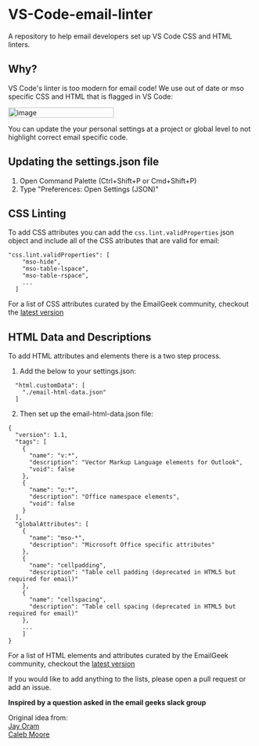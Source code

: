 # VS-Code-email-linter
A repository to help email developers set up VS Code CSS and HTML linters.

## Why?
VS Code's linter is too modern for email code! We use out of date or mso specific CSS and HTML that is flagged in VS Code:

<img width="216" height="21" alt="image" src="https://github.com/user-attachments/assets/8d0b86f7-29d0-4288-8ff8-9d6388a18527" />

You can update the your personal settings at a project or global level to not highlight correct email specific code. 

## Updating the settings.json file

1. Open Command Palette (Ctrl+Shift+P or Cmd+Shift+P)
2. Type "Preferences: Open Settings (JSON)"

## CSS Linting

To add CSS attributes you can add the `css.lint.validProperties` json object and include all of the CSS atributes that are valid for email:

```
"css.lint.validProperties": [
    "mso-hide",
    "mso-table-lspace",
    "mso-table-rspace",
    ...
  ]
```

For a list of CSS attributes curated by the EmailGeek community, checkout the [latest version](/css-lint.json)

## HTML Data and Descriptions

To add HTML attributes and elements there is a two step process. 

1. Add the below to your settings.json:

```
  "html.customData": [
    "./email-html-data.json"
  ]
```

2. Then set up the email-html-data.json file:

```
{
  "version": 1.1,
  "tags": [
    {
      "name": "v:*",
      "description": "Vector Markup Language elements for Outlook",
      "void": false
    },
    {
      "name": "o:*", 
      "description": "Office namespace elements",
      "void": false
    }
  ],
  "globalAttributes": [
    {
      "name": "mso-*",
      "description": "Microsoft Office specific attributes"
    },
    {
      "name": "cellpadding",
      "description": "Table cell padding (deprecated in HTML5 but required for email)"
    },
    {
      "name": "cellspacing",
      "description": "Table cell spacing (deprecated in HTML5 but required for email)"
    },
    ...
    ]
}
```

For a list of HTML elements and attributes curated by the EmailGeek community, checkout the [latest version](/email-html-data.json)

If you would like to add anything to the lists, please open a pull request or add an issue. 

**Inspired by a question asked in the email geeks slack group**

Original idea from:\
[Jay Oram](https://www.linkedin.com/in/jayoram/)\
[Caleb Moore](https://www.linkedin.com/in/calebmoore/)



